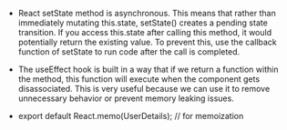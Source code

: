 - React setState method is asynchronous. This means that rather than immediately mutating this.state, setState() creates a pending state transition. If you access this.state after calling this method, it would potentially return the existing value. To prevent this, use the callback function of setState to run code after the call is completed.

- The useEffect hook is built in a way that if we return a function within the method, this function will execute when the component gets disassociated. This is very useful because we can use it to remove unnecessary behavior or prevent memory leaking issues.

- export default React.memo(UserDetails); // for memoization
